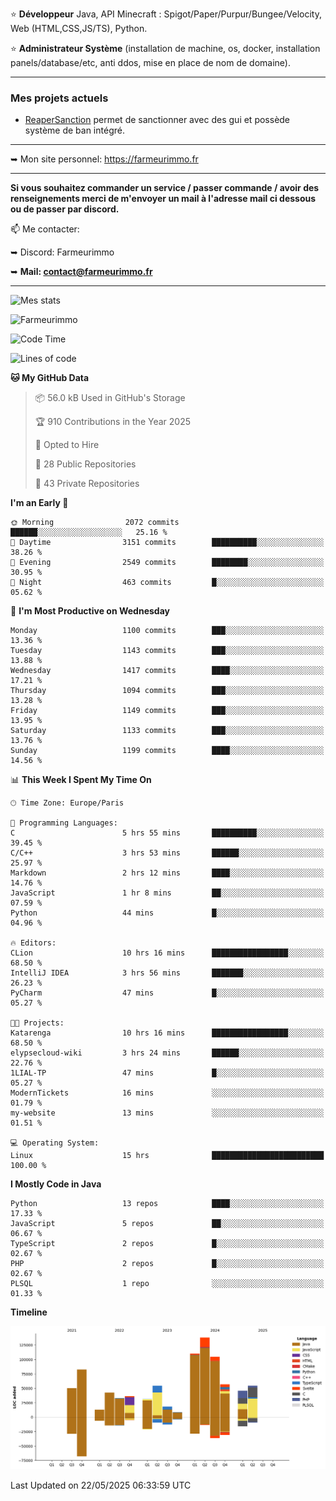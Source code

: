 ⭐ **Développeur** Java, API Minecraft : Spigot/Paper/Purpur/Bungee/Velocity, Web (HTML,CSS,JS/TS), Python.

⭐ **Administrateur Système** (installation de machine, os, docker, installation panels/database/etc, anti ddos, mise en place de nom de domaine).

---

### Mes projets actuels
- [ReaperSanction](https://www.spigotmc.org/resources/reapersanction.89580/) permet de sanctionner avec des gui et possède système de ban intégré.

---

➥ Mon site personnel: https://farmeurimmo.fr

---

**Si vous souhaitez commander un service / passer commande / avoir des renseignements merci de m'envoyer un mail à l'adresse mail ci dessous ou de passer par discord.**

📫 Me contacter:
 
   ➥ Discord: Farmeurimmo
   
   ➥ **Mail: contact@farmeurimmo.fr**

---

![Mes stats](https://github-readme-stats.farmeurimmo.fr/api?username=Farmeurimmo&count_private=true&show_icons=true&theme=radical)

<img src="https://komarev.com/ghpvc/?username=Farmeurimmo" alt="Farmeurimmo" />

<!--START_SECTION:waka-->
![Code Time](http://img.shields.io/badge/Code%20Time-2%2C036%20hrs%2039%20mins-blue)

![Lines of code](https://img.shields.io/badge/From%20Hello%20World%20I%27ve%20Written-882.1%20thousand%20lines%20of%20code-blue)

**🐱 My GitHub Data** 

> 📦 56.0 kB Used in GitHub's Storage 
 > 
> 🏆 910 Contributions in the Year 2025
 > 
> 💼 Opted to Hire
 > 
> 📜 28 Public Repositories 
 > 
> 🔑 43 Private Repositories 
 > 
**I'm an Early 🐤** 

```text
🌞 Morning                2072 commits        ██████░░░░░░░░░░░░░░░░░░░   25.16 % 
🌆 Daytime                3151 commits        ██████████░░░░░░░░░░░░░░░   38.26 % 
🌃 Evening                2549 commits        ████████░░░░░░░░░░░░░░░░░   30.95 % 
🌙 Night                  463 commits         █░░░░░░░░░░░░░░░░░░░░░░░░   05.62 % 
```
📅 **I'm Most Productive on Wednesday** 

```text
Monday                   1100 commits        ███░░░░░░░░░░░░░░░░░░░░░░   13.36 % 
Tuesday                  1143 commits        ███░░░░░░░░░░░░░░░░░░░░░░   13.88 % 
Wednesday                1417 commits        ████░░░░░░░░░░░░░░░░░░░░░   17.21 % 
Thursday                 1094 commits        ███░░░░░░░░░░░░░░░░░░░░░░   13.28 % 
Friday                   1149 commits        ███░░░░░░░░░░░░░░░░░░░░░░   13.95 % 
Saturday                 1133 commits        ███░░░░░░░░░░░░░░░░░░░░░░   13.76 % 
Sunday                   1199 commits        ████░░░░░░░░░░░░░░░░░░░░░   14.56 % 
```


📊 **This Week I Spent My Time On** 

```text
🕑︎ Time Zone: Europe/Paris

💬 Programming Languages: 
C                        5 hrs 55 mins       ██████████░░░░░░░░░░░░░░░   39.45 % 
C/C++                    3 hrs 53 mins       ██████░░░░░░░░░░░░░░░░░░░   25.97 % 
Markdown                 2 hrs 12 mins       ████░░░░░░░░░░░░░░░░░░░░░   14.76 % 
JavaScript               1 hr 8 mins         ██░░░░░░░░░░░░░░░░░░░░░░░   07.59 % 
Python                   44 mins             █░░░░░░░░░░░░░░░░░░░░░░░░   04.96 % 

🔥 Editors: 
CLion                    10 hrs 16 mins      █████████████████░░░░░░░░   68.50 % 
IntelliJ IDEA            3 hrs 56 mins       ███████░░░░░░░░░░░░░░░░░░   26.23 % 
PyCharm                  47 mins             █░░░░░░░░░░░░░░░░░░░░░░░░   05.27 % 

🐱‍💻 Projects: 
Katarenga                10 hrs 16 mins      █████████████████░░░░░░░░   68.50 % 
elypsecloud-wiki         3 hrs 24 mins       ██████░░░░░░░░░░░░░░░░░░░   22.76 % 
1LIAL-TP                 47 mins             █░░░░░░░░░░░░░░░░░░░░░░░░   05.27 % 
ModernTickets            16 mins             ░░░░░░░░░░░░░░░░░░░░░░░░░   01.79 % 
my-website               13 mins             ░░░░░░░░░░░░░░░░░░░░░░░░░   01.51 % 

💻 Operating System: 
Linux                    15 hrs              █████████████████████████   100.00 % 
```

**I Mostly Code in Java** 

```text
Python                   13 repos            ████░░░░░░░░░░░░░░░░░░░░░   17.33 % 
JavaScript               5 repos             ██░░░░░░░░░░░░░░░░░░░░░░░   06.67 % 
TypeScript               2 repos             █░░░░░░░░░░░░░░░░░░░░░░░░   02.67 % 
PHP                      2 repos             █░░░░░░░░░░░░░░░░░░░░░░░░   02.67 % 
PLSQL                    1 repo              ░░░░░░░░░░░░░░░░░░░░░░░░░   01.33 % 
```



**Timeline**

![Lines of Code chart](https://raw.githubusercontent.com/Farmeurimmo/Farmeurimmo/main/assets/bar_graph.png)


 Last Updated on 22/05/2025 06:33:59 UTC
<!--END_SECTION:waka-->

